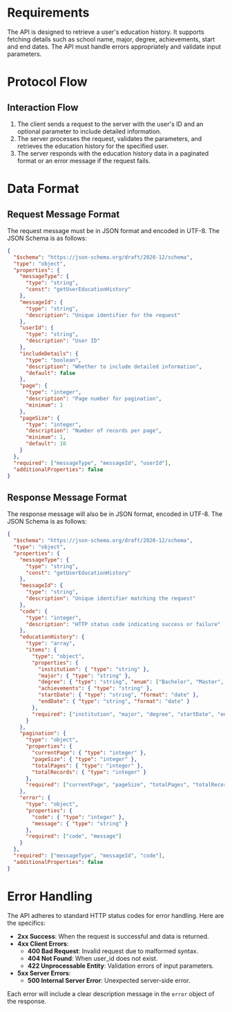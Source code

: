 # Requirements

The API is designed to retrieve a user's education history. It supports fetching details such as school name, major, degree, achievements, start and end dates. The API must handle errors appropriately and validate input parameters.

# Protocol Flow

## Interaction Flow

1. The client sends a request to the server with the user's ID and an optional parameter to include detailed information.
2. The server processes the request, validates the parameters, and retrieves the education history for the specified user.
3. The server responds with the education history data in a paginated format or an error message if the request fails.

# Data Format

## Request Message Format

The request message must be in JSON format and encoded in UTF-8. The JSON Schema is as follows:

```json
{
  "$schema": "https://json-schema.org/draft/2020-12/schema",
  "type": "object",
  "properties": {
    "messageType": {
      "type": "string",
      "const": "getUserEducationHistory"
    },
    "messageId": {
      "type": "string",
      "description": "Unique identifier for the request"
    },
    "userId": {
      "type": "string",
      "description": "User ID"
    },
    "includeDetails": {
      "type": "boolean",
      "description": "Whether to include detailed information",
      "default": false
    },
    "page": {
      "type": "integer",
      "description": "Page number for pagination",
      "minimum": 1
    },
    "pageSize": {
      "type": "integer",
      "description": "Number of records per page",
      "minimum": 1,
      "default": 10
    }
  },
  "required": ["messageType", "messageId", "userId"],
  "additionalProperties": false
}
```

## Response Message Format

The response message will also be in JSON format, encoded in UTF-8. The JSON Schema is as follows:

```json
{
  "$schema": "https://json-schema.org/draft/2020-12/schema",
  "type": "object",
  "properties": {
    "messageType": {
      "type": "string",
      "const": "getUserEducationHistory"
    },
    "messageId": {
      "type": "string",
      "description": "Unique identifier matching the request"
    },
    "code": {
      "type": "integer",
      "description": "HTTP status code indicating success or failure"
    },
    "educationHistory": {
      "type": "array",
      "items": {
        "type": "object",
        "properties": {
          "institution": { "type": "string" },
          "major": { "type": "string" },
          "degree": { "type": "string", "enum": ["Bachelor", "Master", "Doctorate"] },
          "achievements": { "type": "string" },
          "startDate": { "type": "string", "format": "date" },
          "endDate": { "type": "string", "format": "date" }
        },
        "required": ["institution", "major", "degree", "startDate", "endDate"]
      }
    },
    "pagination": {
      "type": "object",
      "properties": {
        "currentPage": { "type": "integer" },
        "pageSize": { "type": "integer" },
        "totalPages": { "type": "integer" },
        "totalRecords": { "type": "integer" }
      },
      "required": ["currentPage", "pageSize", "totalPages", "totalRecords"]
    },
    "error": {
      "type": "object",
      "properties": {
        "code": { "type": "integer" },
        "message": { "type": "string" }
      },
      "required": ["code", "message"]
    }
  },
  "required": ["messageType", "messageId", "code"],
  "additionalProperties": false
}
```

# Error Handling

The API adheres to standard HTTP status codes for error handling. Here are the specifics:

- **2xx Success**: When the request is successful and data is returned.
- **4xx Client Errors**: 
  - **400 Bad Request**: Invalid request due to malformed syntax.
  - **404 Not Found**: When user_id does not exist.
  - **422 Unprocessable Entity**: Validation errors of input parameters.
- **5xx Server Errors**: 
  - **500 Internal Server Error**: Unexpected server-side error.

Each error will include a clear description message in the `error` object of the response.